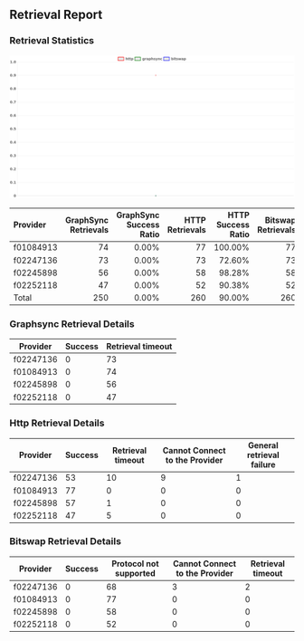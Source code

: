 ## Retrieval Report
### Retrieval Statistics
<img src="https://raw.githubusercontent.com/data-preservation-programs/filplus-checker-assets/main/filecoin-project/filecoin-plus-large-datasets/issues/2014/1691329163796.png"/>

| Provider  | GraphSync Retrievals | GraphSync Success Ratio | HTTP Retrievals | HTTP Success Ratio | Bitswap Retrievals | Bitswap Success Ratio |
| :-------- | -------------------: | ----------------------: | --------------: | -----------------: | -----------------: | --------------------: |
| f01084913 |                   74 |                   0.00% |              77 |            100.00% |                 77 |                 0.00% |
| f02247136 |                   73 |                   0.00% |              73 |             72.60% |                 73 |                 0.00% |
| f02245898 |                   56 |                   0.00% |              58 |             98.28% |                 58 |                 0.00% |
| f02252118 |                   47 |                   0.00% |              52 |             90.38% |                 52 |                 0.00% |
| Total     |                  250 |                   0.00% |             260 |             90.00% |                260 |                 0.00% |

### Graphsync Retrieval Details
| Provider  | Success | Retrieval timeout |
| --------- | ------- | ----------------- |
| f02247136 | 0       | 73                |
| f01084913 | 0       | 74                |
| f02245898 | 0       | 56                |
| f02252118 | 0       | 47                |

### Http Retrieval Details
| Provider  | Success | Retrieval timeout | Cannot Connect to the Provider | General retrieval failure |
| --------- | ------- | ----------------- | ------------------------------ | ------------------------- |
| f02247136 | 53      | 10                | 9                              | 1                         |
| f01084913 | 77      | 0                 | 0                              | 0                         |
| f02245898 | 57      | 1                 | 0                              | 0                         |
| f02252118 | 47      | 5                 | 0                              | 0                         |

### Bitswap Retrieval Details
| Provider  | Success | Protocol not supported | Cannot Connect to the Provider | Retrieval timeout |
| --------- | ------- | ---------------------- | ------------------------------ | ----------------- |
| f02247136 | 0       | 68                     | 3                              | 2                 |
| f01084913 | 0       | 77                     | 0                              | 0                 |
| f02245898 | 0       | 58                     | 0                              | 0                 |
| f02252118 | 0       | 52                     | 0                              | 0                 |
